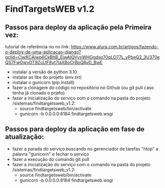 # FindTargetsWEB v1.2

## Passos para deploy da aplicação pela Primeira vez:

tutorial de referência no no link: https://www.alura.com.br/artigos/fazendo-o-deploy-de-uma-aplicacao-django?gclid=CjwKCAjwp6CkBhB_EiwAlQVyxWHGgdsq70qLO77L_yPbeQ2_3U370eQS7FwOwvDT9ZcLtF8vt7laXBoCrBoQAvD_BwE

* instalar a versão de python 3.10
* instalar as libs do projeto (env.txt)
* instalar o gunicorn (pip install)
* fazer a clonagem do código no repositório no Github (ou git pull caso tenha já clonado o prjeto)
* fazer a inicialização do serviço com o comando na pasta do projeto /sistemas/findtargetsweb_v1.2:
  - source findtargetsweb/bin/activate
  - gunicorn -b 0.0.0.0:8184 findtargetsweb.wsgi


## Passos para deploy da aplicação em fase de atualização:

* fazer a parada do serviço buscando no gerenciador de tarefas "htop" a palavra "gunicorn" e fechar o serviço
* fazer a execução do comando git pull
* fazer a inicialização do serviço com o comando na pasta do projeto /sistemas/findtargetsweb_v1.2:
  - source findtargetsweb/bin/activate
  - gunicorn -b 0.0.0.0:8184 findtargetsweb.wsgi